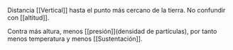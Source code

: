 Distancia [[Vertical]] hasta el punto más cercano de la tierra. No confundir con [[altitud]].

Contra más altura, menos [[presión]](densidad de partículas), por tanto menos temperatura y menos [[Sustentación]].
